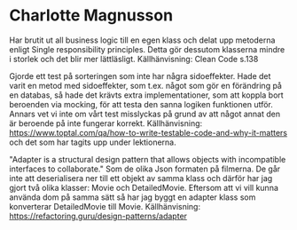 # Charlotte Magnusson

Har brutit ut all business logic till en egen klass och delat upp metoderna enligt Single responsibility principles. Detta gör dessutom klasserna mindre i storlek och det blir mer lättläsligt. Källhänvisning: Clean Code s.138

Gjorde ett test på sorteringen som inte har några sidoeffekter. Hade det varit en metod med sidoeffekter, som t.ex. något som gör en förändring på en databas, så hade det krävts extra implementationer, som att koppla bort beroenden via mocking, för att testa den sanna logiken funktionen utför. Annars vet vi inte om vårt test misslyckas på grund av att något annat den är beroende på inte fungerar korrekt. Källhänvisning: https://www.toptal.com/qa/how-to-write-testable-code-and-why-it-matters och det som har tagits upp under lektionerna.

"Adapter is a structural design pattern that allows objects with incompatible interfaces to collaborate." Som de olika Json formaten på filmerna. De går inte att deserialisera ner till ett objekt av samma klass och därför har jag gjort två olika klasser: Movie och DetailedMovie. Eftersom att vi vill kunna använda dom på samma sätt så har jag byggt en adapter klass som konverterar DetailedMovie till Movie. Källhänvisning: https://refactoring.guru/design-patterns/adapter
